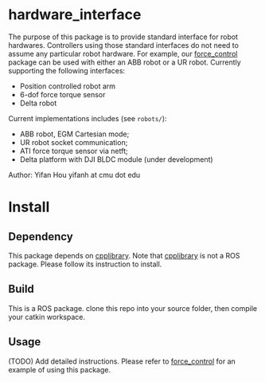 # hardware_interface
The purpose of this package is to provide standard interface for robot hardwares. Controllers using those standard interfaces do not need to assume any particular robot hardware. For example, our [force_control](https://github.com/yifan-hou/force_control) package can be used with either an ABB robot or a UR robot.
Currently supporting the following interfaces:
* Position controlled robot arm
* 6-dof force torque sensor
* Delta robot

Current implementations includes (see `robots/`):
* ABB robot, EGM Cartesian mode;
* UR robot socket communication;
* ATI force torque sensor via netft;
* Delta platform with DJI BLDC module (under development)

Author: Yifan Hou
yifanh at cmu dot edu

# Install
## Dependency
This package depends on [cpplibrary](https://github.com/yifan-hou/cpplibrary).
Note that [cpplibrary](https://github.com/yifan-hou/cpplibrary) is not a ROS package. Please follow its instruction to install.

## Build
This is a ROS package. clone this repo into your source folder, then compile your catkin workspace.

## Usage
(TODO) Add detailed instructions.
Please refer to [force_control](https://github.com/yifan-hou/force_control) for an example of using this package.
